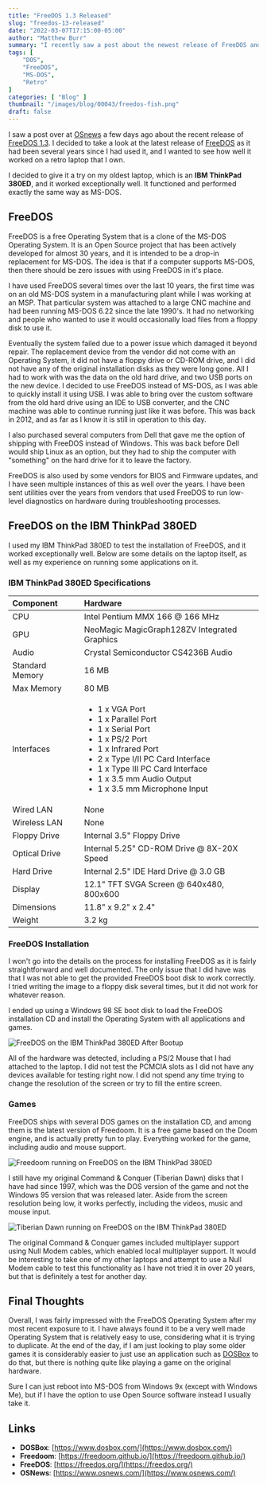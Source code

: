 ```yaml
---
title: "FreeDOS 1.3 Released"
slug: "freedos-13-released"
date: "2022-03-07T17:15:00-05:00"
author: "Matthew Burr"
summary: "I recently saw a post about the newest release of FreeDOS and I wanted to take some time and see how well it works in 2022 on a laptop that was more or less designed to run it from the late MS-DOS era."
tags: [
    "DOS",
    "FreeDOS",
    "MS-DOS",
    "Retro"
]
categories: [ "Blog" ]
thumbnail: "/images/blog/00043/freedos-fish.png"
draft: false
---
```


I saw a post over at [OSnews](https://www.osnews.com/) a few days ago about the recent release of [FreeDOS 1.3](https://www.osnews.com/story/134597/freedos-1-3-released/). I decided to take a look at the latest release of [FreeDOS](https://freedos.org/) as it had been several years since I had used it, and I wanted to see how well it worked on a retro laptop that I own.

I decided to give it a try on my oldest laptop, which is an **IBM ThinkPad 380ED**, and it worked exceptionally well. It functioned and performed exactly the same way as MS-DOS.

## FreeDOS

FreeDOS is a free Operating System that is a clone of the MS-DOS Operating System. It is an Open Source project that has been actively developed for almost 30 years, and it is intended to be a drop-in replacement for MS-DOS. The idea is that if a computer supports MS-DOS, then there should be zero issues with using FreeDOS in it's place.

I have used FreeDOS several times over the last 10 years, the first time was on an old MS-DOS system in a manufacturing plant while I was working at an MSP. That particular system was attached to a large CNC machine and had been running MS-DOS 6.22 since the late 1990's. It had no networking and people who wanted to use it would occasionally load files from a floppy disk to use it.

Eventually the system failed due to a power issue which damaged it beyond repair. The replacement device from the vendor did not come with an Operating System, it did not have a floppy drive or CD-ROM drive, and I did not have any of the original installation disks as they were long gone. All I had to work with was the data on the old hard drive, and two USB ports on the new device. I decided to use FreeDOS instead of MS-DOS, as I was able to quickly install it using USB. I was able to bring over the custom software from the old hard drive using an IDE to USB converter, and the CNC machine was able to continue running just like it was before. This was back in 2012, and as far as I know it is still in operation to this day.

I also purchased several computers from Dell that gave me the option of shipping with FreeDOS instead of Windows. This was back before Dell would ship Linux as an option, but they had to ship the computer with "something" on the hard drive for it to leave the factory.

FreeDOS is also used by some vendors for BIOS and Firmware updates, and I have seen multiple instances of this as well over the years. I have been sent utilities over the years from vendors that used FreeDOS to run low-level diagnostics on hardware during troubleshooting processes.

## FreeDOS on the IBM ThinkPad 380ED

I used my IBM ThinkPad 380ED to test the installation of FreeDOS, and it worked exceptionally well. Below are some details on the laptop itself, as well as my experience on running some applications on it.

### IBM ThinkPad 380ED Specifications

| Component        | Hardware                                     |
|:-----------------|:---------------------------------------------|
| CPU              | Intel Pentium MMX 166 @ 166 MHz              |
| GPU              | NeoMagic MagicGraph128ZV Integrated Graphics |
| Audio            | Crystal Semiconductor CS4236B Audio          |
| Standard Memory  | 16 MB                                        |
| Max Memory       | 80 MB                                        |
| Interfaces       | <ul><li>1 x VGA Port</li><li>1 x Parallel Port</li><li>1 x Serial Port</li><li>1 x PS/2 Port</li><li>1 x Infrared Port</li><li>2 x Type I/II PC Card Interface</li><li>1 x Type III PC Card Interface</li><li>1 x 3.5 mm Audio Output</li><li>1 x 3.5 mm Microphone Input</li></ul> |
| Wired LAN        | None                                         |
| Wireless LAN     | None                                         |
| Floppy Drive     | Internal 3.5" Floppy Drive                   |
| Optical Drive    | Internal 5.25" CD-ROM Drive @ 8X-20X Speed   |
| Hard Drive       | Internal 2.5" IDE Hard Drive @ 3.0 GB        |
| Display          | 12.1" TFT SVGA Screen @ 640x480, 800x600     |
| Dimensions       | 11.8" x 9.2" x 2.4"                          |
| Weight           | 3.2 kg                                       |

### FreeDOS Installation

I won't go into the details on the process for installing FreeDOS as it is fairly straightforward and well documented. The only issue that I did have was that I was not able to get the provided FreeDOS boot disk to work correctly. I tried writing the image to a floppy disk several times, but it did not work for whatever reason.

I ended up using a Windows 98 SE boot disk to load the FreeDOS installation CD and install the Operating System with all applications and games.

![FreeDOS on the IBM ThinkPad 380ED After Bootup](/images/blog/00043/freedos-13-bootup.png)

All of the hardware was detected, including a PS/2 Mouse that I had attached to the laptop. I did not test the PCMCIA slots as I did not have any devices available for testing right now. I did not spend any time trying to change the resolution of the screen or try to fill the entire screen.

### Games

FreeDOS ships with several DOS games on the installation CD, and among them is the latest version of Freedoom. It is a free game based on the Doom engine, and is actually pretty fun to play. Everything worked for the game, including audio and mouse support.

![Freedoom running on FreeDOS on the IBM ThinkPad 380ED](/images/blog/00043/freedos-13-freedoom.png)

I still have my original Command & Conquer (Tiberian Dawn) disks that I have had since 1997, which was the DOS version of the game and not the Windows 95 version that was released later. Aside from the screen resolution being low, it works perfectly, including the videos, music and mouse input.

![Tiberian Dawn running on FreeDOS on the IBM ThinkPad 380ED](/images/blog/00043/freedos-13-cc.png)

The original Command & Conquer games included multiplayer support using Null Modem cables, which enabled local multiplayer support. It would be interesting to take one of my other laptops and attempt to use a Null Modem cable to test this functionality as I have not tried it in over 20 years, but that is definitely a test for another day.

## Final Thoughts

Overall, I was fairly impressed with the FreeDOS Operating System after my most recent exposure to it. I have always found it to be a very well made Operating System that is relatively easy to use, considering what it is trying to duplicate. At the end of the day, if I am just looking to play some older games it is considerably easier to just use an application such as [DOSBox](https://www.dosbox.com/) to do that, but there is nothing quite like playing a game on the original hardware.

Sure I can just reboot into MS-DOS from Windows 9x (except with Windows Me), but if I have the option to use Open Source software instead I usually take it.

## Links

* **DOSBox**: [https://www.dosbox.com/](https://www.dosbox.com/)
* **Freedoom**: [https://freedoom.github.io/](https://freedoom.github.io/)
* **FreeDOS**: [https://freedos.org/](https://freedos.org/)
* **OSNews**: [https://www.osnews.com/](https://www.osnews.com/)
